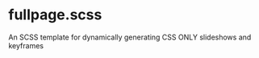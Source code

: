 fullpage.scss
=============

An SCSS template for dynamically generating CSS ONLY slideshows and keyframes
